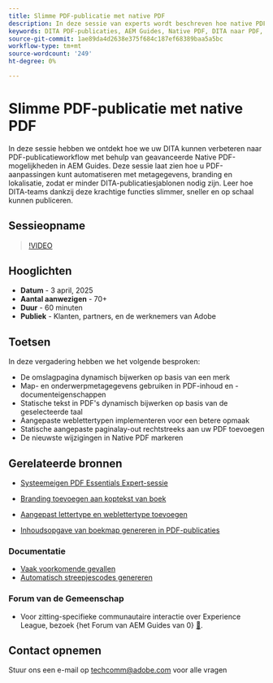 ```yaml
---
title: Slimme PDF-publicatie met native PDF
description: In deze sessie van experts wordt beschreven hoe native PDF kan worden gebruikt om een PDF te maken die klaar is voor DITA zonder gebruik te maken van geavanceerde CSS- of XSLT-expertise in plaats van gebruik te maken van low code-technologie voor het genereren van PDF
keywords: DITA PDF-publicaties, AEM Guides, Native PDF, DITA naar PDF, DITA-publicatieworkflow, PDF-automatisering, metagegevensgestuurde publicatie, DITA-sjablonen
source-git-commit: 1ae89da4d2638e375f684c187ef68389baa5a5bc
workflow-type: tm+mt
source-wordcount: '249'
ht-degree: 0%

---
```


# Slimme PDF-publicatie met native PDF

In deze sessie hebben we ontdekt hoe we uw DITA kunnen verbeteren naar PDF-publicatieworkflow met behulp van geavanceerde Native PDF-mogelijkheden in AEM Guides. Deze sessie laat zien hoe u PDF-aanpassingen kunt automatiseren met metagegevens, branding en lokalisatie, zodat er minder DITA-publicatiesjablonen nodig zijn. Leer hoe DITA-teams dankzij deze krachtige functies slimmer, sneller en op schaal kunnen publiceren.


## Sessieopname

>[!VIDEO](https://video.tv.adobe.com/v/3457489/?quality=12&learn=on)


## Hooglichten

- **Datum** - 3 april, 2025
- **Aantal aanwezigen** - 70+
- **Duur** - 60 minuten
- **Publiek** - Klanten, partners, en de werknemers van Adobe


## Toetsen

In deze vergadering hebben we het volgende besproken:
- De omslagpagina dynamisch bijwerken op basis van een merk
- Map- en onderwerpmetagegevens gebruiken in PDF-inhoud en -documenteigenschappen
- Statische tekst in PDF&#39;s dynamisch bijwerken op basis van de geselecteerde taal
- Aangepaste weblettertypen implementeren voor een betere opmaak
- Statische aangepaste paginalay-out rechtstreeks aan uw PDF toevoegen
- De nieuwste wijzigingen in Native PDF markeren


## Gerelateerde bronnen

- [Systeemeigen PDF Essentials Expert-sessie](../expert-sessions/native-pdf-publishing-essentials-feb23.md)
- [Branding toevoegen aan koptekst van boek](../kb-articles/publishing/add-branding-to-bookmap-content-header.md)
- [Aangepast lettertype en weblettertype toevoegen](../kb-articles/publishing/add-custom-font-native-pdf.md)

- [Inhoudsopgave van boekmap genereren in PDF-publicaties](../kb-articles/publishing/how-to-include-bookmap-toc-in-pdf-publishing.md)


### Documentatie

- [Vaak voorkomende gevallen](../../native-pdf/stylesheet.md)
- [Automatisch streepjescodes genereren](../../native-pdf/add-barcode.md)


### Forum van de Gemeenschap

- Voor zitting-specifieke communautaire interactie over Experience League, bezoek {het Forum van AEM Guides van 0} [&#128279;](https://experienceleaguecommunities.adobe.com/t5/experience-manager-guides/bd-p/xml-documentation-discussions).






## Contact opnemen

Stuur ons een e-mail op <techcomm@adobe.com> voor alle vragen
